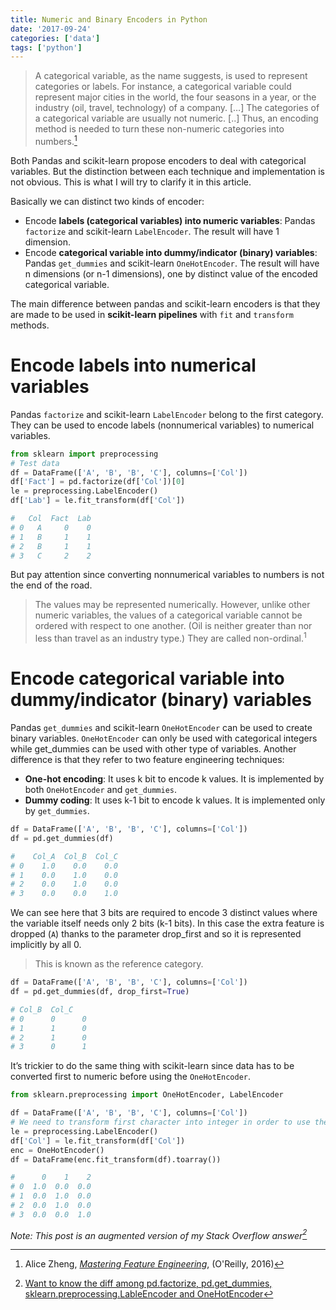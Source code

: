 ```yaml
---
title: Numeric and Binary Encoders in Python
date: '2017-09-24'
categories: ['data']
tags: ['python']
---
```


> A categorical variable, as the name suggests, is used to represent categories or labels. For instance, a categorical variable could represent major cities in the world, the four seasons in a year, or the industry (oil, travel, technology) of a company. […] The categories of a categorical variable are usually not numeric. [..] Thus, an encoding method is needed to turn these non-numeric categories into numbers.[^1]

Both Pandas  and scikit-learn  propose encoders to deal with categorical variables. But the distinction between each technique and implementation is not obvious. This is what I will try to clarify it in this article.

Basically we can distinct two kinds of encoder:

* Encode **labels (categorical variables) into numeric variables**: Pandas `factorize` and scikit-learn `LabelEncoder`. The result will have 1 dimension.
* Encode **categorical variable into dummy/indicator (binary) variables**: Pandas `get_dummies` and scikit-learn `OneHotEncoder`. The result will have n dimensions (or n-1 dimensions), one by distinct value of the encoded categorical variable.

The main difference between pandas and scikit-learn encoders is that they are made to be used in **scikit-learn pipelines** with `fit` and `transform` methods.

# Encode labels into numerical variables

Pandas `factorize` and scikit-learn `LabelEncoder` belong to the first category. They can be used to encode labels (nonnumerical variables) to numerical variables.

```python
from sklearn import preprocessing
# Test data
df = DataFrame(['A', 'B', 'B', 'C'], columns=['Col'])
df['Fact'] = pd.factorize(df['Col'])[0]
le = preprocessing.LabelEncoder()
df['Lab'] = le.fit_transform(df['Col'])

#   Col  Fact  Lab
# 0   A     0    0
# 1   B     1    1
# 2   B     1    1
# 3   C     2    2
```

But pay attention since converting nonnumerical variables to numbers is not the end of the road.

> The values may be represented numerically. However, unlike other numeric variables, the values of a categorical variable cannot be ordered with respect to one another. (Oil is neither greater than nor less than travel as an industry type.) They are called non-ordinal.$^1$

# Encode categorical variable into dummy/indicator (binary) variables

Pandas `get_dummies` and scikit-learn `OneHotEncoder` can be used to create binary variables. `OneHotEncoder` can only be used with categorical integers while get_dummies can be used with other type of variables. Another difference is that they refer to two feature engineering techniques:

* **One-hot encoding**: It uses k bit to encode k values. It is implemented by both `OneHotEncoder` and `get_dummies`.
* **Dummy coding**: It uses k-1 bit to encode k values. It is implemented only by `get_dummies`.

```python
df = DataFrame(['A', 'B', 'B', 'C'], columns=['Col'])
df = pd.get_dummies(df)

#    Col_A  Col_B  Col_C
# 0    1.0    0.0    0.0
# 1    0.0    1.0    0.0
# 2    0.0    1.0    0.0
# 3    0.0    0.0    1.0
```

We can see here that 3 bits are required to encode 3 distinct values where the variable itself needs only 2 bits (k-1 bits). In this case the extra feature is dropped (`A`) thanks to the parameter drop_first and so it is represented implicitly by all 0.

> This is known as the reference category.

```python
df = DataFrame(['A', 'B', 'B', 'C'], columns=['Col'])
df = pd.get_dummies(df, drop_first=True)

# Col_B  Col_C
# 0      0      0
# 1      1      0
# 2      1      0
# 3      0      1
```

It’s trickier to do the same thing with scikit-learn since data has to be converted first to numeric before using the `OneHotEncoder`.

```python
from sklearn.preprocessing import OneHotEncoder, LabelEncoder

df = DataFrame(['A', 'B', 'B', 'C'], columns=['Col'])
# We need to transform first character into integer in order to use the OneHotEncoder
le = preprocessing.LabelEncoder()
df['Col'] = le.fit_transform(df['Col'])
enc = OneHotEncoder()
df = DataFrame(enc.fit_transform(df).toarray())

#      0    1    2
# 0  1.0  0.0  0.0
# 1  0.0  1.0  0.0
# 2  0.0  1.0  0.0
# 3  0.0  0.0  1.0
```

*Note: This post is an augmented version of my Stack Overflow answer[^2]*

[^1]: Alice Zheng, *[Mastering Feature Engineering](https://www.goodreads.com/book/show/31393737-mastering-feature-engineering)*, (O'Reilly, 2016)
[^2]: [Want to know the diff among pd.factorize, pd.get_dummies, sklearn.preprocessing.LableEncoder and OneHotEncoder](https://stackoverflow.com/questions/40336502/want-to-know-the-diff-among-pd-factorize-pd-get-dummies-sklearn-preprocessing)
